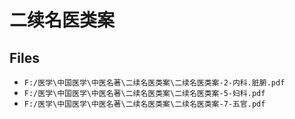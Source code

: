 # 二续名医类案

## Files

- `F:/医学\中国医学\中医名著\二续名医类案\二续名医类案-2-内科.脏腑.pdf`
- `F:/医学\中国医学\中医名著\二续名医类案\二续名医类案-5-妇科.pdf`
- `F:/医学\中国医学\中医名著\二续名医类案\二续名医类案-7-五官.pdf`
